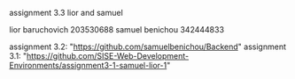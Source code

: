 assignment 3.3 lior and samuel

lior baruchovich 203530688
samuel benichou 342444833

assignment 3.2:  "https://github.com/samuelbenichou/Backend"
assignment 3.1:  "https://github.com/SISE-Web-Development-Environments/assignment3-1-samuel-lior-1"